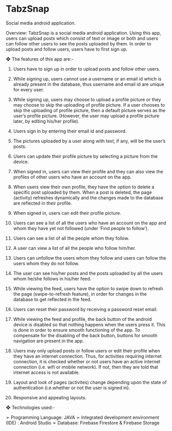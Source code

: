 # TabzSnap
Social media android application.

Overview:
TabzSnap is a social media android application. Using this app,
 users can upload posts which consist of text or image or both
 and users can follow other users to see the posts uploaded by
 them. In order to upload posts and follow users, users have to
 first sign up.
 
❖ The features of this app are:-
1. Users have to sign up in order to upload posts and follow other
users.

2. While signing up, users cannot use a username or an email id
which is already present in the database, thus username and
email id are unique for every user.

3. While signing up, users may choose to upload a profile picture or
they may choose to skip the uploading of profile picture. If a user
chooses to skip the uploading of profile picture, then a default
picture serves as the user’s profile picture. (However, the user
may upload a profile picture later, by editing his/her profile).

4. Users sign in by entering their email id and password.

5. The pictures uploaded by a user along with text, if any, will be
the user’s posts.

6. Users can update their profile picture by selecting a picture from
the device.

7. When signed in, users can view their profile and they can also
view the profiles of other users who have an account on the app.

8. When users view their own profile, they have the option to delete
a specific post uploaded by them. When a post is deleted, the
page (activity) refreshes dynamically and the changes made to
the database are reflected in their profile.

9. When signed in, users can edit their profile picture.

10. Users can see a list of all the users who have an account on
the app and whom they have yet not followed (under ‘Find
people to follow’).

11. Users can see a list of all the people whom they follow.

12. A user can view a list of all the people who follow him/her.

13. Users can unfollow the users whom they follow and users can
follow the users whom they do not follow.

14. The user can see his/her posts and the posts uploaded by all
the users whom he/she follows in his/her feed.

15. While viewing the feed, users have the option to swipe down
to refresh the page (swipe-to-refresh feature), in order for
changes in the database to get reflected in the feed.

16. Users can reset their password by receiving a password reset
email.

17. While viewing the feed and profile, the back button of the
android device is disabled so that nothing happens when the
users press it. This is done in order to ensure smooth functioning
of the app. To compensate for the disabling of the back button,
buttons for smooth navigation are present in the app.

18. Users may only upload posts or follow users or edit their
profile when they have an internet connection. Thus, for activities
requiring internet connection, it is checked whether or not users
have an active internet connection (i.e. wifi or mobile network). If
not, then they are told that internet access is not available.

19. Layout and look of pages (activites) change depending upon
the state of authentication (i.e.whether or not the user is signed
in).

20. Responsive and appealing layouts.

❖ Technologies used:-

➢ Programming Language: JAVA
➢ Integrated development environment (IDE) : Android Studio
➢ Database: Firebase Firestore & Firebase Storage
